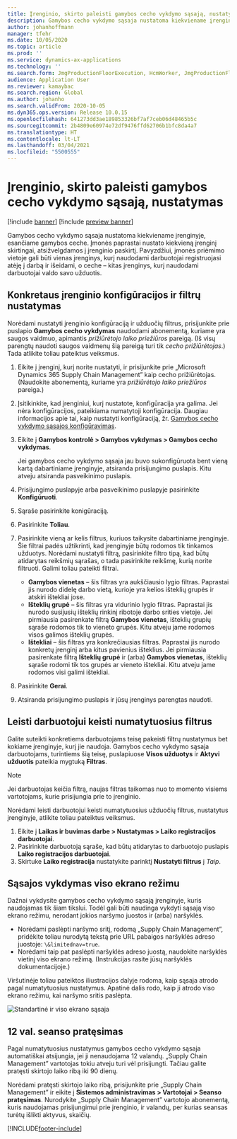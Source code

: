 ```yaml
---
title: Įrenginio, skirto paleisti gamybos cecho vykdymo sąsają, nustatymas
description: Gamybos cecho vykdymo sąsaja nustatoma kiekviename įrenginyje, esančiame gamybos ceche. Įmonės paprastai nustato kiekvieną įrenginį skirtingai, atsižvelgdamos į įrenginio paskirtį. Pavyzdžiui, įmonės priėmimo vietoje gali būti vienas įrenginys, kurį naudodami darbuotojai registruojasi atėję į darbą ir išeidami, o ceche – kitas įrenginys, kurį naudodami darbuotojai valdo savo užduotis.
author: johanhoffmann
manager: tfehr
ms.date: 10/05/2020
ms.topic: article
ms.prod: ''
ms.service: dynamics-ax-applications
ms.technology: ''
ms.search.form: JmgProductionFloorExecution, HcmWorker, JmgProductionFloorExecutionDeviceConfiguration
audience: Application User
ms.reviewer: kamaybac
ms.search.region: Global
ms.author: johanho
ms.search.validFrom: 2020-10-05
ms.dyn365.ops.version: Release 10.0.15
ms.openlocfilehash: 641273dd3ae189853326bf7af7ceb06d48465b5c
ms.sourcegitcommit: 2b4809e60974e72df9476ffd62706b1bfc8da4a7
ms.translationtype: HT
ms.contentlocale: lt-LT
ms.lasthandoff: 03/04/2021
ms.locfileid: "5500555"
---
```

# <a name="set-up-a-device-to-run-the-production-floor-execution-interface"></a>Įrenginio, skirto paleisti gamybos cecho vykdymo sąsają, nustatymas

[!include [banner](../includes/banner.md)]
[!include [preview banner](../includes/preview-banner.md)]

Gamybos cecho vykdymo sąsaja nustatoma kiekviename įrenginyje, esančiame gamybos ceche. Įmonės paprastai nustato kiekvieną įrenginį skirtingai, atsižvelgdamos į įrenginio paskirtį. Pavyzdžiui, įmonės priėmimo vietoje gali būti vienas įrenginys, kurį naudodami darbuotojai registruojasi atėję į darbą ir išeidami, o ceche – kitas įrenginys, kurį naudodami darbuotojai valdo savo užduotis.

## <a name="set-the-configuration-and-filters-for-a-specific-device"></a>Konkretaus įrenginio konfigūracijos ir filtrų nustatymas

Norėdami nustatyti įrenginio konfigūraciją ir užduočių filtrus, prisijunkite prie puslapio **Gamybos cecho vykdymas** naudodami abonementą, kuriame yra saugos vaidmuo, apimantis *prižiūrėtojo laiko priežiūros* pareigą. (Iš visų parengtų naudoti saugos vaidmenų šią pareigą turi tik *cecho prižiūrėtojas*.) Tada atlikite toliau pateiktus veiksmus.

1. Eikite į įrenginį, kurį norite nustatyti, ir prisijunkite prie „Microsoft Dynamics 365 Supply Chain Management” kaip cecho prižiūrėtojas. (Naudokite abonementą, kuriame yra *prižiūrėtojo laiko priežiūros* pareiga.)
1. Įsitikinkite, kad įrenginiui, kurį nustatote, konfigūracija yra galima. Jei nėra konfigūracijos, pateikiama numatytoji konfigūracija. Daugiau informacijos apie tai, kaip nustatyti konfigūraciją, žr. [Gamybos cecho vykdymo sąsajos konfigūravimas](production-floor-execution-configure.md).
1. Eikite į **Gamybos kontrolė \> Gamybos vykdymas \> Gamybos cecho vykdymas**.

    Jei gamybos cecho vykdymo sąsaja jau buvo sukonfigūruota bent vieną kartą dabartiniame įrenginyje, atsiranda prisijungimo puslapis. Kitu atveju atsiranda pasveikinimo puslapis.

1. Prisijungimo puslapyje arba pasveikinimo puslapyje pasirinkite **Konfigūruoti**.
1. Sąraše pasirinkite konigūraciją.
1. Pasirinkite **Toliau**.
1. Pasirinkite vieną ar kelis filtrus, kuriuos taikysite dabartiniame įrenginyje. Šie filtrai padės užtikrinti, kad įrenginyje būtų rodomos tik tinkamos užduotys. Norėdami nustatyti filtrą, pasirinkite filtro tipą, kad būtų atidarytas reikšmių sąrašas, o tada pasirinkite reikšmę, kurią norite filtruoti. Galimi toliau pateikti filtrai.

    - **Gamybos vienetas** – šis filtras yra aukščiausio lygio filtras. Paprastai jis nurodo didelę darbo vietą, kurioje yra kelios išteklių grupės ir atskiri ištekliai jose.
    - **Išteklių grupė** – šis filtras yra vidurinio lygio filtras. Paprastai jis nurodo susijusių išteklių rinkinį ribotoje darbo srities vietoje. Jei pirmiausia pasirenkate filtrą **Gamybos vienetas**, išteklių grupių sąraše rodomos tik to vieneto grupės. Kitu atveju jame rodomos visos galimos išteklių grupės.
    - **Ištekliai** – šis filtras yra konkrečiausias filtras. Paprastai jis nurodo konkretų įrenginį arba kitus pavienius išteklius. Jei pirmiausia pasirenkate filtrą **Išteklių grupė** ir (arba) **Gamybos vienetas**, išteklių sąraše rodomi tik tos grupės ar vieneto ištekliai. Kitu atveju jame rodomos visi galimi ištekliai.

1. Pasirinkite **Gerai**.
1. Atsiranda prisijungimo puslapis ir jūsų įrenginys parengtas naudoti.

## <a name="allow-a-worker-to-override-the-default-filters"></a>Leisti darbuotojui keisti numatytuosius filtrus

Galite suteikti konkretiems darbuotojams teisę pakeisti filtrų nustatymus bet kokiame įrenginyje, kurį jie naudoja. Gamybos cecho vykdymo sąsaja darbuotojams, turintiems šią teisę, puslapiuose **Visos užduotys** ir **Aktyvi užduotis** pateikia mygtuką **Filtras**.

> [!NOTE]
> Jei darbuotojas keičia filtrą, naujas filtras taikomas nuo to momento visiems vartotojams, kurie prisijungia prie to įrenginio.

Norėdami leisti darbuotojui keisti numatytuosius užduočių filtrus, nustatytus įrenginyje, atlikite toliau pateiktus veiksmus.

1. Eikite į **Laikas ir buvimas darbe \> Nustatymas \> Laiko registracijos darbuotojai**.
1. Pasirinkite darbuotoją sąraše, kad būtų atidarytas to darbuotojo puslapis **Laiko registracijos darbuotojai**.
1. Skirtuke **Laiko registracija** nustatykite parinktį **Nustatyti filtrus** į *Taip*.

## <a name="run-the-interface-in-full-screen-mode"></a>Sąsajos vykdymas viso ekrano režimu

Dažnai vykdysite gamybos cecho vykdymo sąsają įrenginyje, kuris naudojamas tik šiam tikslui. Todėl gali būti naudinga vykdyti sąsają viso ekrano režimu, nerodant jokios naršymo juostos ir (arba) naršyklės.

- Norėdami paslėpti naršymo sritį, rodomą „Supply Chain Management”, pridėkite toliau nurodytą tekstą prie URL pabaigos naršyklės adreso juostoje: `\&limitednav=true`.
- Norėdami taip pat paslėpti naršyklės adreso juostą, naudokite naršyklės vietinį viso ekrano režimą. (Instrukcijas rasite jūsų naršyklės dokumentacijoje.)

Viršutinėje toliau pateiktos iliustracijos dalyje rodoma, kaip sąsaja atrodo pagal numatytuosius nustatymus. Apatinė dalis rodo, kaip ji atrodo viso ekrano režimu, kai naršymo sritis paslėpta.

![Standartinė ir viso ekrano sąsaja](media/pfei-full-screen.png "Standartinė ir viso ekrano sąsaja")

## <a name="extend-the-session-past-12-hours"></a>12 val. seanso pratęsimas

Pagal numatytuosius nustatymus gamybos cecho vykdymo sąsaja automatiškai atsijungia, jei ji nenaudojama 12 valandų. „Supply Chain Management” vartotojas tokiu atveju turi vėl prisijungti. Tačiau galite pratęsti skirtojo laiko ribą iki 90 dienų.

Norėdami pratęsti skirtojo laiko ribą, prisijunkite prie „Supply Chain Management” ir eikite į **Sistemos administravimas \> Vartotojai \> Seanso pratęsimas**. Nurodykite „Supply Chain Management” vartotojo abonementą, kuris naudojamas prisijungimui prie įrenginio, ir valandų, per kurias seansas turėtų išlikti aktyvus, skaičių.


[!INCLUDE[footer-include](../../includes/footer-banner.md)]